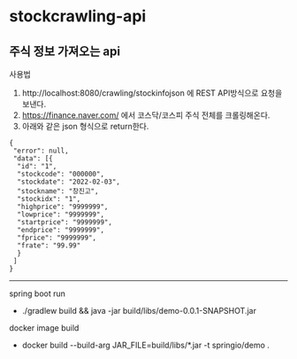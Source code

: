 # stockcrawling-api  
주식 정보 가져오는 api
---
사용법
 1. http://localhost:8080/crawling/stockinfojson 에 REST API방식으로 요청을 보낸다.
 2. https://finance.naver.com/ 에서 코스닥/코스피 주식 전체를 크롤링해온다.
 3. 아래와 같은 json 형식으로 return한다.
 ```
 {
  "error": null,
  "data": [{
   "id": "1",
   "stockcode": "000000",
   "stockdate": "2022-02-03",
   "stockname": "창진고",
   "stockidx": "1",
   "highprice": "9999999",
   "lowprice": "9999999",
   "startprice": "9999999",
   "endprice": "9999999",
   "fprice": "9999999",
   "frate": "99.99"
   }
  ]
 }
 ```

---

spring boot run
 - ./gradlew build && java -jar build/libs/demo-0.0.1-SNAPSHOT.jar 

docker image build
 - docker build --build-arg JAR_FILE=build/libs/\*.jar -t springio/demo .
